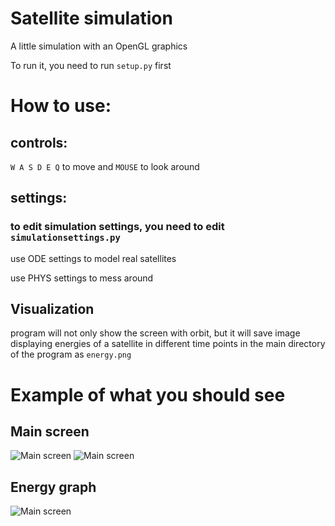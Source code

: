 # Satellite simulation

A little simulation with an OpenGL graphics

To run it, you need to run ```setup.py``` first

# How to use:
## controls:
```W A S D E Q``` to move and ```MOUSE``` to look around
## settings:
### to edit simulation settings, you need to edit ```simulationsettings.py```

use ODE settings to model real satellites

use PHYS settings to mess around

## Visualization
program will not only show the screen with orbit, but it will save image displaying energies of a satellite in different time points in the main directory of the program as ```energy.png```

# Example of what you should see
## Main screen
![Main screen](https://github.com/Sonik3311/satellite_simulation/blob/main/example.png)
![Main screen](https://github.com/Sonik3311/satellite_simulation/blob/main/example2.png)
## Energy graph
![Main screen](https://github.com/Sonik3311/satellite_simulation/blob/main/energy.png)
